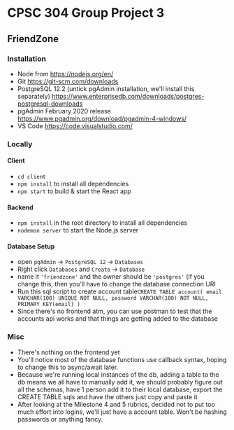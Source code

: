 # CPSC 304 Group Project 3
## FriendZone

### Installation
- Node from https://nodejs.org/en/
- Git https://git-scm.com/downloads
- PostgreSQL 12.2 (untick pgAdmin installation, we'll install this separately) https://www.enterprisedb.com/downloads/postgres-postgresql-downloads
- pgAdmin February 2020 release https://www.pgadmin.org/download/pgadmin-4-windows/
- VS Code https://code.visualstudio.com/

### Locally
#### Client
- `cd client`
- `npm install` to install all dependencies 
- `npm start` to build & start the React app

#### Backend
- `npm install` in the root directory to install all dependencies
- `nodemon server` to start the Node.js server

#### Database Setup

- open `pgAdmin` -> `PostgreSQL 12` -> `Databases`
- Right click `Databases` and `Create` -> `Database`
- name it `'friendzone'` and the owner should be `'postgres'` (if you change this, then you'll have to change the database connection URI
- Run this sql script to create account table`CREATE TABLE account(
	email VARCHAR(100) UNIQUE NOT NULL,
	password VARCHAR(100) NOT NULL,
	PRIMARY KEY(email)
)`
- Since there's no frontend atm, you can use postman to test that the accounts api works and that things are getting added to the database

### Misc
- There's nothing on the frontend yet
- You'll notice most of the database functions use callback syntax, hoping to change this to async/await later.
- Because we're running local instances of the db, adding a table to the db means we all have to manually add it, we should probably figure out all the schemas, have 1 person add it to their local database, export the CREATE TABLE sqls and have the others just copy and paste it
- After looking at the Milestone 4 and 5 rubrics, decided not to put too much effort into logins, we'll just have a account table. Won't be hashing passwords or anything fancy.
